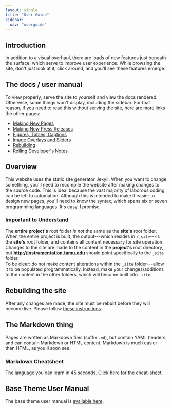 ```yaml
---
layout: single
title: "User Guide"
sidebar:
  nav: "userguide"
---
```

## Introduction
In addition to a visual overhaul, there are loads of new features just beneath the surface, which serve to improve user experience. While browsing the site, don't just look at it; click around, and you'll see these features emerge.

## The docs / user manual
To view properly, serve the site to yourself and view the docs rendered. Otherwise, some things won't display, including the sidebar. For that reason, if you need to read this without serving the site, here are more links the other pages:  
- [Making New Pages](pages.html)  
- [Making New Press Releases](posts.html)  
- [Figures, Tables, Captions](figtabcap.html)  
- [Image Overlays and Sliders](imagestuff.html)  
- [Rebuilding](rebuilding.html)  
- [Rolling Developer's Notes](notes.html) 


## Overview
This website uses the static site generator Jekyll. When you want to change something, you'll need to recompile the website after making changes to the source code. This is ideal because the vast majority of laborous coding can be left to automation. Although this is intended to make it easier to design new pages, you'll need to know the syntax, which spans six or seven programming languages. It's easy, I promise.

### Important to Understand
The **entire project's** root folder *is not* the same as the **site's** root folder. When the entire project is built, the output---which resides in `/_site`---is the **site's** root folder, and contains all content necessary for site operation. Changes to the site are made to the content in the **project's** root directory, but **http://instrumentation.tamu.edu** should point specifically to the `_site` folder.  
To be clear: do not make content alterations within the `_site` folder---allow it to be populated programmatically. Instead, make your changes/additions to the content in the other folders, which will become built into `_site`.

## Rebuilding the site
After any changes are made, the site must be rebuilt before they will become live. Please follow [these instructions](/docs/rebuilding/).

## The Markdown thing
Pages are written as Markdown files (suffix `.md`), but contain YAML headers, and can contain Markdown or HTML content. Markdown is much easier than HTML, as you'll soon see.  

### Markdown Cheatsheet
The language you can learn in 45 seconds. [Click here for the cheat-sheet.](https://github.com/adam-p/markdown-here/wiki/Markdown-Cheatsheet)

## Base Theme User Manual
The base theme user manual is [available here](https://mmistakes.github.io/minimal-mistakes/docs/quick-start-guide/).